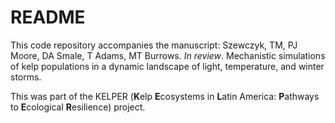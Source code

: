 # README

This code repository accompanies the manuscript: Szewczyk, TM, PJ Moore, DA Smale, T Adams, MT Burrows. *In review*. Mechanistic simulations of kelp populations in a dynamic landscape of light, temperature, and winter storms.

This was part of the KELPER (**K**elp **E**cosystems in **L**atin America: **P**athways to **E**cological **R**esilience) project. 

